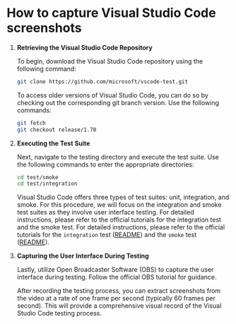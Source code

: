# How to capture Visual Studio Code screenshots

1. **Retrieving the Visual Studio Code Repository**

	To begin, download the Visual Studio Code repository using the following command:

	```bash
	git clone https://github.com/microsoft/vscode-test.git
	```

	To access older versions of Visual Studio Code, you can do so by checking out the corresponding git branch version. Use the following commands:

	```bash
	git fetch
	git checkout release/1.70
	```

2. **Executing the Test Suite**

	Next, navigate to the testing directory and execute the test suite. Use the following commands to enter the appropriate directories:

	```bash
	cd test/smoke
	cd test/integration
	```

	Visual Studio Code offers three types of test suites: unit, integration, and smoke. For this procedure, we will focus on the integration and smoke test suites as they involve user interface testing. For detailed instructions, please refer to the official tutorials for the integration test and the smoke test. For detailed instructions, please refer to the official tutorials for the `integration` test  ([README](https://github.com/microsoft/vscode/blob/main/test/integration/browser/README.md)) and the `smoke` test ([README](https://github.com/microsoft/vscode/blob/main/test/unit/README.md)).

3. **Capturing the User Interface During Testing**

	Lastly, utilize Open Broadcaster Software (OBS) to capture the user interface during testing. Follow the official OBS tutorial for guidance.

	[OBS]: https://obsproject.com/

	After recording the testing process, you can extract screenshots from the video at a rate of one frame per second (typically 60 frames per second). This will provide a comprehensive visual record of the Visual Studio Code testing process.

